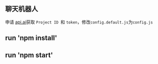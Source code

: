 ## 聊天机器人

申请 [api.ai](https://api.ai/)获取 `Project ID
`和 `token`，修改`config.default.js`为`config.js`

## run 'npm install'
## run 'npm start'